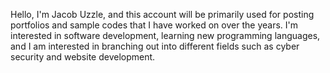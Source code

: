 
Hello, I'm Jacob Uzzle, and this account will be primarily used for posting portfolios and sample codes that I have worked on over the years. I'm interested in software development,
learning new programming languages, and I am interested in branching out into different fields such as cyber security and website development.

<!---
JacobUzzle/JacobUzzle is a ✨ special ✨ repository because its `README.md` (this file) appears on your GitHub profile.
You can click the Preview link to take a look at your changes.
--->
